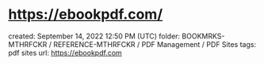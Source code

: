 # https://ebookpdf.com/

created: September 14, 2022 12:50 PM (UTC)
folder: BOOKMRKS-MTHRFCKR / REFERENCE-MTHRFCKR / PDF Management / PDF Sites
tags: pdf sites
url: https://ebookpdf.com